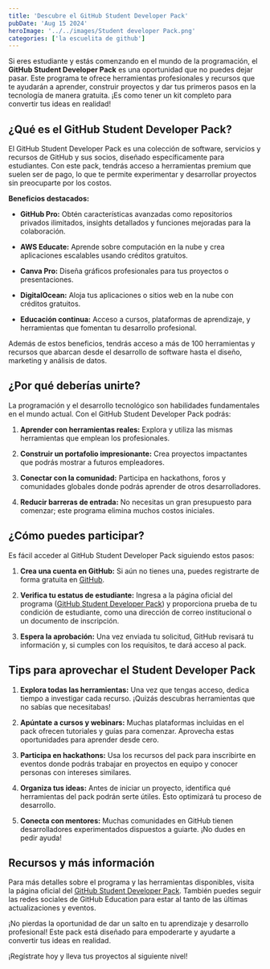 ```yaml
---
title: 'Descubre el GitHub Student Developer Pack'
pubDate: 'Aug 15 2024'
heroImage: '../../images/Student developer Pack.png'
categories: ['la escuelita de github']
---
```


Si eres estudiante y estás comenzando en el mundo de la programación, el
**GitHub Student Developer Pack** es una oportunidad que no puedes dejar pasar.
Este programa te ofrece herramientas profesionales y recursos que te ayudarán a
aprender, construir proyectos y dar tus primeros pasos en la tecnología de
manera gratuita. ¡Es como tener un kit completo para convertir tus ideas en
realidad!

## **¿Qué es el GitHub Student Developer Pack?**

El GitHub Student Developer Pack es una colección de software, servicios y
recursos de GitHub y sus socios, diseñado específicamente para estudiantes. Con
este pack, tendrás acceso a herramientas premium que suelen ser de pago, lo que
te permite experimentar y desarrollar proyectos sin preocuparte por los costos.

**Beneficios destacados:**

-   **GitHub Pro:** Obtén características avanzadas como repositorios privados
    ilimitados, insights detallados y funciones mejoradas para la colaboración.

-   **AWS Educate:** Aprende sobre computación en la nube y crea aplicaciones
    escalables usando créditos gratuitos.

-   **Canva Pro:** Diseña gráficos profesionales para tus proyectos o
    presentaciones.

-   **DigitalOcean:** Aloja tus aplicaciones o sitios web en la nube con
    créditos gratuitos.

-   **Educación continua:** Acceso a cursos, plataformas de aprendizaje, y
    herramientas que fomentan tu desarrollo profesional.

Además de estos beneficios, tendrás acceso a más de 100 herramientas y recursos
que abarcan desde el desarrollo de software hasta el diseño, marketing y
análisis de datos.

## **¿Por qué deberías unirte?**

La programación y el desarrollo tecnológico son habilidades fundamentales en el
mundo actual. Con el GitHub Student Developer Pack podrás:

1.  **Aprender con herramientas reales:** Explora y utiliza las mismas
    herramientas que emplean los profesionales.

2.  **Construir un portafolio impresionante:** Crea proyectos impactantes que
    podrás mostrar a futuros empleadores.

3.  **Conectar con la comunidad:** Participa en hackathons, foros y comunidades
    globales donde podrás aprender de otros desarrolladores.

4.  **Reducir barreras de entrada:** No necesitas un gran presupuesto para
    comenzar; este programa elimina muchos costos iniciales.

## **¿Cómo puedes participar?**

Es fácil acceder al GitHub Student Developer Pack siguiendo estos pasos:

1.  **Crea una cuenta en GitHub:** Si aún no tienes una, puedes registrarte de
    forma gratuita en [<u>GitHub</u>](https://github.com/).

2.  **Verifica tu estatus de estudiante:** Ingresa a la página oficial del
    programa
    ([<u>GitHub Student Developer Pack</u>](https://education.github.com/pack))
    y proporciona prueba de tu condición de estudiante, como una dirección de
    correo institucional o un documento de inscripción.

3.  **Espera la aprobación:** Una vez enviada tu solicitud, GitHub revisará tu
    información y, si cumples con los requisitos, te dará acceso al pack.

## **Tips para aprovechar el Student Developer Pack**

1.  **Explora todas las herramientas:** Una vez que tengas acceso, dedica tiempo
    a investigar cada recurso. ¡Quizás descubras herramientas que no sabías que
    necesitabas!

2.  **Apúntate a cursos y webinars:** Muchas plataformas incluidas en el pack
    ofrecen tutoriales y guías para comenzar. Aprovecha estas oportunidades para
    aprender desde cero.

3.  **Participa en hackathons:** Usa los recursos del pack para inscribirte en
    eventos donde podrás trabajar en proyectos en equipo y conocer personas con
    intereses similares.

4.  **Organiza tus ideas:** Antes de iniciar un proyecto, identifica qué
    herramientas del pack podrán serte útiles. Esto optimizará tu proceso de
    desarrollo.

5.  **Conecta con mentores:** Muchas comunidades en GitHub tienen
    desarrolladores experimentados dispuestos a guiarte. ¡No dudes en pedir
    ayuda!

## **Recursos y más información**

Para más detalles sobre el programa y las herramientas disponibles, visita la
página oficial del
[<u>GitHub Student Developer Pack</u>](https://education.github.com/pack).
También puedes seguir las redes sociales de GitHub Education para estar al tanto
de las últimas actualizaciones y eventos.

¡No pierdas la oportunidad de dar un salto en tu aprendizaje y desarrollo
profesional! Este pack está diseñado para empoderarte y ayudarte a convertir tus
ideas en realidad.

¡Regístrate hoy y lleva tus proyectos al siguiente nivel!
